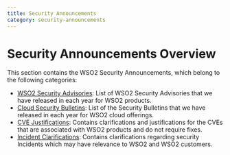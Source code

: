 ```yaml
---
title: Security Announcements
category: security-announcements
---
```


# Security Announcements Overview

This section contains the WSO2 Security Announcements, which belong to the following categories:  

* [WSO2 Security Advisories]({{#base_path#}}/security-announcements/security-advisories/): List of WSO2 Security Advisories that we have released in each year for WSO2 products. 
* [Cloud Security Bulletins]({{#base_path#}}/security-announcements/cloud-security-bulletins/): List of the Security Bulletins that we have released in each year for WSO2 cloud offerings.
* [CVE Justifications]({{#base_path#}}/security-announcements/cve-justifications/): Contains clarifications and justifications for the CVEs that are associated with WSO2 products and do not require fixes.
* [Incident Clarifications]({{#base_path#}}/security-announcements/incident-clarifications/): Contains clarifications regarding security Incidents which may have relevance to WSO2 and WSO2 customers.
